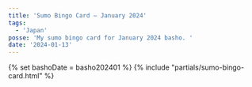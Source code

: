 ```yaml
---
title: 'Sumo Bingo Card – January 2024'
tags:
  - 'Japan'
posse: 'My sumo bingo card for January 2024 basho. '
date: '2024-01-13'
---
```

{% set bashoDate = basho202401 %}
{% include "partials/sumo-bingo-card.html" %}